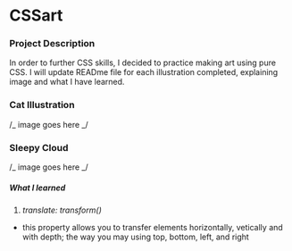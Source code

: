 # CSSart

### Project Description

In order to further CSS skills, I decided to practice making art using pure CSS. I will update READme file for each illustration completed, explaining image and what I have learned.

### Cat Illustration

/_ image goes here _/

### Sleepy Cloud

/_ image goes here _/

##### What I learned

1. _translate: transform()_

- this property allows you to transfer elements horizontally, vetically and with depth; the way you may using top, bottom, left, and right
